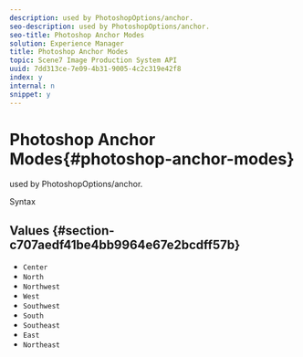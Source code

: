 ```yaml
---
description: used by PhotoshopOptions/anchor.
seo-description: used by PhotoshopOptions/anchor.
seo-title: Photoshop Anchor Modes
solution: Experience Manager
title: Photoshop Anchor Modes
topic: Scene7 Image Production System API
uuid: 7dd313ce-7e09-4b31-9005-4c2c319e42f8
index: y
internal: n
snippet: y
---
```


# Photoshop Anchor Modes{#photoshop-anchor-modes}

used by PhotoshopOptions/anchor.

 Syntax 

## Values {#section-c707aedf41be4bb9964e67e2bcdff57b}

* `Center` 
* `North` 
* `Northwest` 
* `West` 
* `Southwest` 
* `South` 
* `Southeast` 
* `East` 
* `Northeast`

